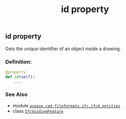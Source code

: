 ﻿---
title: id property
second_title: Aspose.CAD for Python via .NET API References
description: 
type: docs
weight: 70
url: /python-net/aspose.cad.fileformats.ifc.ifc4.entities/ifcvoidingfeature/id/
is_root: false
---

## id property


Gets the unique identifier of an object inside a drawing.
### Definition:
```python
@property
def id(self):
    ...
```

### See Also
* module [`aspose.cad.fileformats.ifc.ifc4.entities`](../../)
* class [`IfcVoidingFeature`](/cad/python-net/aspose.cad.fileformats.ifc.ifc4.entities/ifcvoidingfeature)

